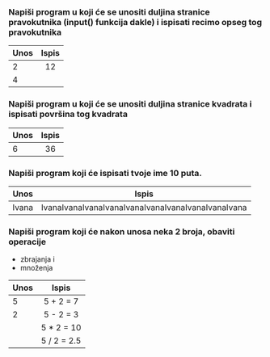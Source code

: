 
### Napiši program u koji će se unositi duljina stranice pravokutnika (input() funkcija dakle) i ispisati recimo opseg tog pravokutnika

| Unos     | Ispis                 |
|  -----------  | :-------------:|
| 2             | 12                |
| 4   |                              |
 


### Napiši program u koji će se unositi duljina stranice kvadrata i ispisati površina tog kvadrata

| Unos     | Ispis           |
|  ----------- | :-------------:|
| 6   | 36 |
  


### Napiši program koji će ispisati tvoje ime 10 puta. 

| Unos     | Ispis           |
|  ----------- | :-------------:|
| Ivana  | IvanaIvanaIvanaIvanaIvanaIvanaIvanaIvanaIvanaIvana |


### Napiši program koji će nakon unosa neka 2 broja, obaviti operacije
* zbrajanja i
* množenja



| Unos     | Ispis           |
|  ----------- | :-------------:|
| 5  | 5 + 2 = 7   |
| 2  | 5 - 2 = 3   |
|    | 5 * 2 = 10  |
|    | 5 / 2 = 2.5 |
